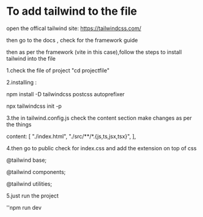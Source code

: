 # To add tailwind to the file
open the offical tailwind site: https://tailwindcss.com/

then go to the docs , check for the framework guide

then as per the framework (vite in this case),follow the steps to install tailwind into the file


1.check the file of project "cd projectfile"


2.installing :

npm install -D tailwindcss postcss autoprefixer

npx tailwindcss init -p



3.the in tailwind.config.js check the content section make changes as per the things

content: [
    "./index.html",
    "./src/**/*.{js,ts,jsx,tsx}",
  ],


4.then go to public check for index.css and add the extension on top of css

@tailwind base;

@tailwind components;

@tailwind utilities;


5.just run the project


''npm run dev
